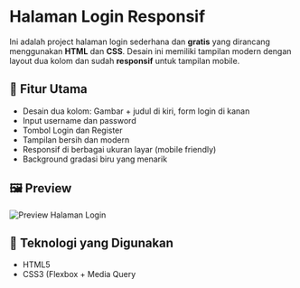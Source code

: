 # Halaman Login Responsif

Ini adalah project halaman login sederhana dan **gratis** yang dirancang menggunakan **HTML** dan **CSS**. Desain ini memiliki tampilan modern dengan layout dua kolom dan sudah **responsif** untuk tampilan mobile.

## 🎨 Fitur Utama

- Desain dua kolom: Gambar + judul di kiri, form login di kanan
- Input username dan password
- Tombol Login dan Register
- Tampilan bersih dan modern
- Responsif di berbagai ukuran layar (mobile friendly)
- Background gradasi biru yang menarik

## 🖼️ Preview

![Preview Halaman Login](https://via.placeholder.com/800x400.png?text=Preview+Login+Page)

## 🚀 Teknologi yang Digunakan

- HTML5
- CSS3 (Flexbox + Media Query
